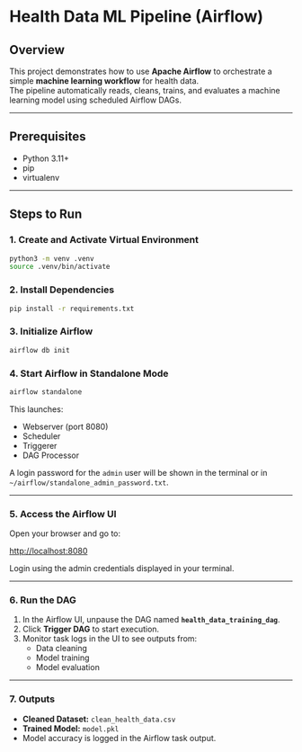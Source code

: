 # Health Data ML Pipeline (Airflow)

## Overview
This project demonstrates how to use **Apache Airflow** to orchestrate a simple **machine learning workflow** for health data.  
The pipeline automatically reads, cleans, trains, and evaluates a machine learning model using scheduled Airflow DAGs.

---

## Prerequisites
- Python 3.11+
- pip
- virtualenv

---

## Steps to Run

### 1. Create and Activate Virtual Environment
```bash
python3 -m venv .venv
source .venv/bin/activate
```

### 2. Install Dependencies
```bash
pip install -r requirements.txt
```

### 3. Initialize Airflow
```bash
airflow db init
```

### 4. Start Airflow in Standalone Mode
```bash
airflow standalone
```
This launches:
- Webserver (port 8080)  
- Scheduler  
- Triggerer  
- DAG Processor  

A login password for the `admin` user will be shown in the terminal or in  
`~/airflow/standalone_admin_password.txt`.

---

### 5. Access the Airflow UI
Open your browser and go to:

[http://localhost:8080](http://localhost:8080)

Login using the admin credentials displayed in your terminal.

---

### 6. Run the DAG
1. In the Airflow UI, unpause the DAG named **`health_data_training_dag`**.  
2. Click **Trigger DAG** to start execution.  
3. Monitor task logs in the UI to see outputs from:
   - Data cleaning  
   - Model training  
   - Model evaluation  

---

### 7. Outputs
- **Cleaned Dataset:** `clean_health_data.csv`  
- **Trained Model:** `model.pkl`  
- Model accuracy is logged in the Airflow task output.

